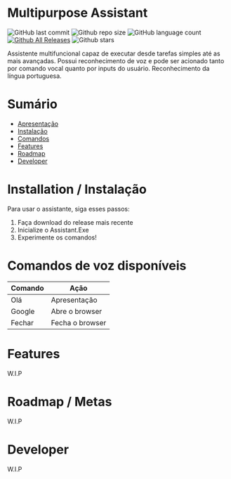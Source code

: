 # Multipurpose Assistant

![GitHub last commit](https://img.shields.io/github/last-commit/pabloquezado/csharp-screen-loader)
![Github repo size](https://img.shields.io/github/repo-size/pabloquezado/csharp-screen-loader)
![GitHub language count](https://img.shields.io/github/languages/count/pabloquezado/csharp-screen-loader)
[![Github All Releases](https://img.shields.io/github/downloads/pabloquezado/csharp-screen-loader/total.svg)]()
![Github stars](https://img.shields.io/github/stars/pabloquezado/csharp-screen-loader?style=social)

Assistente multifuncional capaz de executar desde tarefas simples até as mais avançadas. Possui reconhecimento de voz e pode ser acionado tanto por comando vocal quanto por inputs do usuário. Reconhecimento da língua portuguesa.

# Sumário
- [Apresentação](#multipurpose-assistant)
- [Instalação](#installation--instalação)
- [Comandos](#comandos-de-voz-disponíveis)
- [Features](#features)
- [Roadmap](#roadmap--metas)
- [Developer](#developer)

# Installation / Instalação 

Para usar o assistante, siga esses passos:

1. Faça download do release mais recente
2. Inicialize o Assistant.Exe
3. Experimente os comandos!

# Comandos de voz disponíveis

| Comando  |      Ação       |
| -------- | --------------- |
| Olá      | Apresentação    |
| Google   | Abre o browser  |
| Fechar   | Fecha o browser |

# Features
W.I.P
# Roadmap / Metas
W.I.P
# Developer
W.I.P
